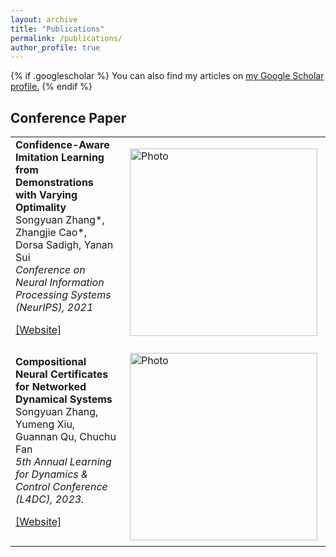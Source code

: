 ```yaml
---
layout: archive
title: "Publications"
permalink: /publications/
author_profile: true
---
```


{% if .googlescholar %}
  You can also find my articles on <u><a href="{{.googlescholar}}">my Google Scholar profile</a>.</u>
{% endif %}

## Conference Paper

<style>
    .btn {
        background-color: #005395;
        border: none;
        color: white;
        padding: 0px 8px;
        font-size: 14px;
        cursor: ;
        border-radius: 30%;
	}
    .fa {
        display: inline-block;
        font: normal normal normal 14px/1 FontAwesome;
            font-size: 14px;
        font-size: inherit;
        text-rendering: auto;
        -webkit-font-smoothing: antialiased;
        -moz-osx-font-smoothing: grayscale;
	}
    .fa-code:before {
 		content:"\f121"
	}
    table {
        border: none;
        }
</style>
<table style="width:100%">
    <tr>
        <td>
            <b>
            Confidence-Aware Imitation Learning from Demonstrations with Varying Optimality
            </b>
            <br>
                Songyuan Zhang*, Zhangjie Cao*, Dorsa Sadigh, Yanan Sui
            <br>
            <i>
                Conference on Neural Information Processing Systems (NeurIPS), 2021
            </i>
            <p>
                <a href="https://sites.google.com/view/cail/">
                    [Website]
                </a>
            </p>
        </td>
        <td>
            <img src="https://syzhang092218-source.github.io/files/cail.png?raw=true" alt="Photo" style="width: 300px;" hspace="5" vspace="0" align="center"/>
        </td>
    </tr>
    <tr>
        <td>
            <b>
                Compositional Neural Certificates for Networked Dynamical Systems
            </b>
            <br>
                Songyuan Zhang, Yumeng Xiu, Guannan Qu, Chuchu Fan
            <br>
            <i>
                5th Annual Learning for Dynamics & Control Conference (L4DC), 2023.
            </i>
            <p>
                <a href="https://mit-realm.github.io/neuriss-website/">
                    [Website]
                </a>
            </p>
        </td>
        <td>
            <img src="https://syzhang092218-source.github.io/files/neuriss.png?raw=true" alt="Photo" style="width: 300px;" hspace="5" vspace="5" align="center"/> 
        </td>
    </tr>
<table>


<!-- <p>
  <img src="https://syzhang092218-source.github.io/files/cail.png?raw=true" alt="Photo" style="width: 300px;" hspace="5" vspace="0" align="right"/> 
    <b>
        Confidence-Aware Imitation Learning from Demonstrations with Varying Optimality
    </b>
    <br>
    	Songyuan Zhang*, Zhangjie Cao*, Dorsa Sadigh, Yanan Sui
    <br>
    <i>
        Conference on Neural Information Processing Systems (NeurIPS), 2021
    </i>
    <p>
	<a href="https://sites.google.com/view/cail/">
    	    [Website]
    	</a>
    </p>
</p>
<p>
  <img src="https://syzhang092218-source.github.io/files/neuriss.png?raw=true" alt="Photo" style="width: 300px;" hspace="5" vspace="5" align="right"/> 
    <b>
        Compositional Neural Certificates for Networked Dynamical Systems
    </b>
    <br>
    	Songyuan Zhang, Yumeng Xiu, Guannan Qu, Chuchu Fan
    <br>
    <i>
        5th Annual Learning for Dynamics & Control Conference (L4DC), 2023.
    </i>
    <p>
	<a href="https://mit-realm.github.io/neuriss-website/">
    	    [Website]
    	</a>
    </p>
</p> -->


